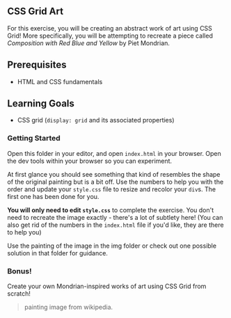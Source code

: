 ## CSS Grid Art

For this exercise, you will be creating an abstract work of art using CSS Grid!  More specifically, you will be attempting to recreate a piece called *Composition with Red Blue and Yellow* by Piet Mondrian.  

## Prerequisites
* HTML and CSS fundamentals

## Learning Goals
* CSS grid (`display: grid` and its associated properties)

### Getting Started

Open this folder in your editor, and open `index.html` in your browser. Open the dev tools within your browser so you can experiment.

At first glance you should see something that kind of resembles the shape of the original painting but is a bit off.  Use the numbers to help you with the order and update your `style.css` file to resize and recolor your `div`s.  The first one has been done for you.  

**You will only need to edit `style.css`** to complete the exercise. You don't need to recreate the image exactly - there's a lot of subtlety here! (You can also get rid of the numbers in the `index.html` file if you'd like, they are there to help you)

Use the painting of the image in the img folder or check out one possible solution in that folder for guidance.  

### Bonus!

Create your own Mondrian-inspired works of art using CSS Grid from scratch!

> painting image from wikipedia.  
